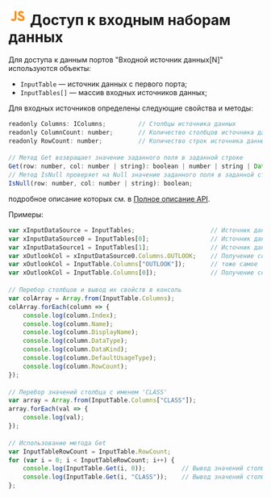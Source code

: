 # ![](../../../media/app/icons/component-18/component-default-55.svg) Доступ к входным наборам данных

Для доступа к данным портов "Входной источник данных[N]" используются объекты:

- `InputTable` — источник данных с первого порта;
- `InputTables[]` — массив входных источников данных;

Для входных источников определены следующие свойства и методы:

```javascript
readonly Columns: IColumns;         // Столбцы источника данных
readonly ColumnCount: number;       // Количество столбцов источника данных
readonly RowCount: number;          // Количество строк источника данных
    
// Метод Get возвращает значение заданного поля в заданной строке
Get(row: number, col: number | string): boolean | number | string | Date | undefined;
// Метод IsNull проверяет на Null значение заданного поля в заданной строке
IsNull(row: number, col: number | string): boolean;
```

подробное описание которых см. в [Полное описание API](./api-description.md).

Примеры:

```javascript
var xInputDataSource = InputTables;                     // Источник данных с порта №1
var xInputDataSource0 = InputTables[0];                 // Источник данных с порта №1
var xInputDataSource1 = InputTables[1];                 // Источник данных с порта №2
var xOutlookCol = xInputDataSource0.Columns.OUTLOOK;    // Получение ссылки на столбец по имени
var xOutlookCol = InputTable.Columns["OUTLOOK"]);       // тоже самое
var xOutlookCol = InputTable.Columns[0]);               // Получение ссылки на столбец по индексу

// Перебор столбцов и вывод их свойств в консоль
var colArray = Array.from(InputTable.Columns);
colArray.forEach(column => {
    console.log(column.Index);
    console.log(column.Name);
    console.log(column.DisplayName);
    console.log(column.DataType);
    console.log(column.DataKind);
    console.log(column.DefaultUsageType);
    console.log(column.RowCount);
});

// Перебор значений столбца с именем 'CLASS'
var array = Array.from(InputTable.Columns["CLASS"]);
array.forEach(val => {
    console.log(val);
});

// Использование метода Get
var InputTableRowCount = InputTable.RowCount;
for (var i = 0; i < InputTableRowCount; i++) {
    console.log(InputTable.Get(i, 0));          // Вывод значений столбца с индексом 0
    console.log(InputTable.Get(i, "CLASS"));    // Вывод значений столбца с именем 'CLASS'
};

```